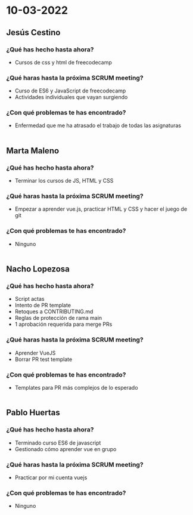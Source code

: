 # 10-03-2022
## Jesús Cestino
### ¿Qué has hecho hasta ahora?
- Cursos de css y html de freecodecamp
### ¿Qué haras hasta la próxima SCRUM meeting?
- Curso de ES6 y JavaScript de freecodecamp
- Actividades individuales que vayan surgiendo
### ¿Con qué problemas te has encontrado?
- Enfermedad que me ha atrasado el trabajo de todas las asignaturas
<br><br>
## Marta Maleno 
### ¿Qué has hecho hasta ahora?
- Terminar los cursos de JS, HTML y CSS
### ¿Qué haras hasta la próxima SCRUM meeting?
- Empezar a aprender vue.js, practicar HTML y CSS y hacer el juego de git
### ¿Con qué problemas te has encontrado?
- Ninguno
<br><br>
## Nacho Lopezosa 
### ¿Qué has hecho hasta ahora?
- Script actas
- Intento de PR template
- Retoques a CONTRIBUTING.md
- Reglas de protección de rama main
- 1 aprobación requerida para merge PRs
### ¿Qué haras hasta la próxima SCRUM meeting?
- Aprender VueJS
- Borrar PR test template
### ¿Con qué problemas te has encontrado?
- Templates para PR más complejos de lo esperado
<br><br>
## Pablo Huertas
### ¿Qué has hecho hasta ahora?
- Terminado curso ES6 de javascript
- Gestionado cómo aprender vue en grupo
### ¿Qué haras hasta la próxima SCRUM meeting?
- Practicar por mi cuenta vuejs
### ¿Con qué problemas te has encontrado?
- Ninguno
<br><br>

